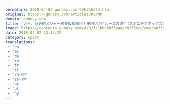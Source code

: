 ```yaml
---
permalink: 2018-04-02-gunosy.com-996216623.html
original: https://gunosy.com/articles/RZrNM
domain: gunosy.com
title: '大谷、歴史的メジャー初登板初勝利！99年ぶり“ルースの道”（スポニチアネックス） - グノシー'
image: https://contents.gunosy.com/4/3/fe1bbd60f5aaeec0133ccc0eeaca0f38_content.jpg
date: 2018-04-02 22:14:22
category: sport
translations: 
 - 'en'
 - 'es'
 - 'de'
 - 'ru'
 - 'fr'
 - 'it'
 - 'zh-CN'
 - 'zh-TW'
 - 'ar'
 - 'pt'
 - 'hy'
---
```


